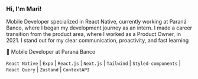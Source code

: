 ### Hi, I'm Mari!

Mobile Developer specialized in React Native, currently working at Paraná Banco, where I began my development journey as an intern. I made a career transition from the product area, where I worked as a Product Owner, in 2021. I stand out for my clear communication, proactivity, and fast learning

💼 Mobile Developer at Paraná Banco

`React Native` | `Expo` | `React.js` | `Next.js` | `Tailwind` | `Styled-components` | `React Query` | `Zustand` | `ContextAPI`
